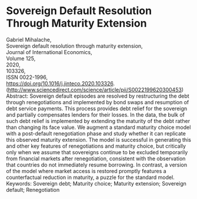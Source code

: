 # Sovereign Default Resolution Through Maturity Extension

Gabriel Mihalache,  
Sovereign default resolution through maturity extension,  
Journal of International Economics,  
Volume 125,  
2020,  
103326,  
ISSN 0022-1996,  
https://doi.org/10.1016/j.jinteco.2020.103326.  
(http://www.sciencedirect.com/science/article/pii/S0022199620300453)  
Abstract: Sovereign default episodes are resolved by restructuring the debt through renegotiations and implemented by bond swaps and resumption of debt service payments. This process provides debt relief for the sovereign and partially compensates lenders for their losses. In the data, the bulk of such debt relief is implemented by extending the maturity of the debt rather than changing its face value. We augment a standard maturity choice model with a post-default renegotiation phase and study whether it can replicate this observed maturity extension. The model is successful in generating this and other key features of renegotiations and maturity choice, but critically only when we assume that sovereigns continue to be excluded temporarily from financial markets after renegotiation, consistent with the observation that countries do not immediately resume borrowing. In contrast, a version of the model where market access is restored promptly features a counterfactual reduction in maturity, a puzzle for the standard model.  
Keywords: Sovereign debt; Maturity choice; Maturity extension; Sovereign default; Renegotiation
